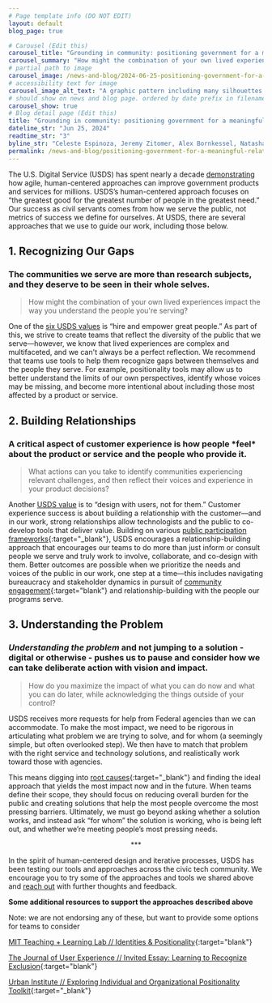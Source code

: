 ```yaml
---
# Page template info (DO NOT EDIT)
layout: default
blog_page: true

# Carousel (Edit this)
carousel_title: "Grounding in community: positioning government for a meaningful relationship with its public"
carousel_summary: "How might the combination of your own lived experiences impact the way you understand the people you're serving?"
# partial path to image
carousel_image: /news-and-blog/2024-06-25-positioning-government-for-a-meaningful-relationship-with-its-public/positioning-government.jpg
# accessibility text for image
carousel_image_alt_text: "A graphic pattern including many silhouettes of the human heads in varying shades of blue"
# should show on news and blog page. ordered by date prefix in filename
carousel_show: true
# Blog detail page (Edit this)
title: "Grounding in community: positioning government for a meaningful relationship with its public"
dateline_str: "Jun 25, 2024"
readtime_str: "3"
byline_str: "Celeste Espinoza, Jeremy Zitomer, Alex Bornkessel, Natasha Jamal"
permalink: /news-and-blog/positioning-government-for-a-meaningful-relationship-with-its-public
---
```


The U.S. Digital Service (USDS) has spent nearly a decade [demonstrating](https://www.usds.gov/impact-report/2024/) how agile, human-centered approaches can improve government products and services for millions.  USDS’s human-centered approach focuses on “the greatest good for the greatest number of people in the greatest need.” Our success as civil servants comes from how we serve the public, not metrics of success we define for ourselves. At USDS, there are several approaches that we use to guide our work, including those below. 



## 1.  Recognizing Our Gaps 

### The communities we serve are more than research subjects, and they deserve to be seen in their whole selves.



<blockquote class="pullquote" markdown="1">
How might the combination of your own lived experiences impact the way you understand the people you're serving?
  </blockquote>


One of the [six USDS values](https://www.usds.gov/values.html) is “hire and empower great people.” As part of this, we strive to create teams that reflect the diversity of the public that we serve—however, we know that lived experiences are complex and multifaceted, and we can't always be a perfect reflection. We recommend that teams use tools to help them recognize gaps between themselves and the people they serve. For example, positionality tools may allow us to better understand the limits of our own perspectives, identify whose voices may be missing, and become more intentional about including those most affected by a product or service. 



## 2.  **Building Relationships** 

### A critical aspect of customer experience is how people \*feel\* about the product or service and the people who provide it.



<blockquote class="pullquote" markdown="1">
What actions can you take to identify communities experiencing relevant challenges, and then reflect their voices and experience in your product decisions?
  </blockquote>


Another [USDS value](https://www.usds.gov/values.html) is to “design with users, not for them.” Customer experience success is about building a relationship with the customer—and in our work, strong relationships allow technologists and the public to co-develop tools that deliver value. Building on various [public participation frameworks](https://www.epa.gov/international-cooperation/public-participation-guide-process-planning){:target="_blank"}, USDS encourages a relationship-building approach that encourages our teams to do more than just inform or consult people we serve and truly work to involve, collaborate, and co-design with them. Better outcomes are possible when we prioritize the needs and voices of the public in our work, one step at a time—this includes navigating bureaucracy and stakeholder dynamics in pursuit of [community engagement](https://www.performance.gov/participation/){:target="blank"} and relationship-building with the people our programs serve.  



## 3. Understanding the Problem

### *Understanding the problem* and not jumping to a solution - digital or otherwise - pushes us to pause and consider how we can take deliberate action with vision and impact.




<blockquote class="pullquote" markdown="1">
How do you maximize the impact of what you can do now and what you can do later, while acknowledging the things outside of your control?
  </blockquote>


USDS receives more requests for help from Federal agencies than we can accommodate. To make the most impact, we need to be rigorous in articulating what problem we are trying to solve, and for whom (a seemingly simple, but often overlooked step). We then have to match that problem with the right service and technology solutions, and realistically work toward those with agencies. 

This means digging into [root causes](https://guides.18f.gov/methods/discover/five-whys/){:target="_blank"} and finding the ideal approach that yields the most impact now and in the future. When teams define their scope, they should focus on reducing overall burden for the public and creating solutions that help the most people overcome the most pressing barriers. Ultimately, we must go beyond asking whether a solution works, and instead ask “for whom” the solution is working, who is being left out, and whether we’re meeting people’s most pressing needs.



<center>***</center>



In the spirit of human-centered design and iterative processes, USDS has been testing our tools and approaches across the civic tech community. We encourage you to try some of the approaches and tools we shared above and [reach out](mailto:USDS@omb.eop.gov) with further thoughts and feedback. 

**Some additional resources to support the approaches described above**

Note: we are not endorsing any of these, but want to provide some options for teams to consider

[MIT Teaching + Learning Lab // Identities & Positionality](https://tll.mit.edu/teaching-resources/inclusive-classroom/identities-positionality/){:target="blank"}
 
[The Journal of User Experience // Invited Essay: Learning to Recognize Exclusion](https://uxpajournal.org/learning-recognize-exclusion/){:target="blank"} 

[Urban Institute // Exploring Individual and Organizational Positionality Toolkit](https://www.urban.org/research/publication/exploring-individual-and-institutional-positionality){:target="_blank"} 
